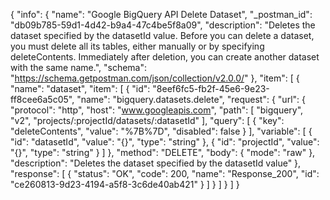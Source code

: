 {
  "info": {
    "name": "Google BigQuery API Delete Dataset",
    "_postman_id": "db09b785-59d1-4d42-b9a4-47c4be5f8a09",
    "description": "Deletes the dataset specified by the datasetId value. Before you can delete a dataset, you must delete all its tables, either manually or by specifying deleteContents. Immediately after deletion, you can create another dataset with the same name.",
    "schema": "https://schema.getpostman.com/json/collection/v2.0.0/"
  },
  "item": [
    {
      "name": "dataset",
      "item": [
        {
          "id": "8eef6fc5-fb2f-45e6-9e23-ff8cee6a5c05",
          "name": "bigquery.datasets.delete",
          "request": {
            "url": {
              "protocol": "http",
              "host": "www.googleapis.com",
              "path": [
                "bigquery",
                "v2",
                "projects/:projectId/datasets/:datasetId"
              ],
              "query": [
                {
                  "key": "deleteContents",
                  "value": "%7B%7D",
                  "disabled": false
                }
              ],
              "variable": [
                {
                  "id": "datasetId",
                  "value": "{}",
                  "type": "string"
                },
                {
                  "id": "projectId",
                  "value": "{}",
                  "type": "string"
                }
              ]
            },
            "method": "DELETE",
            "body": {
              "mode": "raw"
            },
            "description": "Deletes the dataset specified by the datasetId value"
          },
          "response": [
            {
              "status": "OK",
              "code": 200,
              "name": "Response_200",
              "id": "ce260813-9d23-4194-a5f8-3c6de40ab421"
            }
          ]
        }
      ]
    }
  ]
}